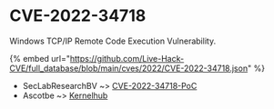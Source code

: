 # CVE-2022-34718

Windows TCP/IP Remote Code Execution Vulnerability.

{% embed url="https://github.com/Live-Hack-CVE/full_database/blob/main/cves/2022/CVE-2022-34718.json" %}


* SecLabResearchBV ~> [CVE-2022-34718-PoC](https://zeste.alice-snow.ru/2022/database/cve-2022-34718/cve-2022-34718-poc-seclabresearchbv)
* Ascotbe ~> [Kernelhub](https://zeste.alice-snow.ru/2022/database/cve-2022-34718/kernelhub-ascotbe)